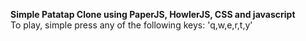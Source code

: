 <b>Simple Patatap Clone using PaperJS, HowlerJS, CSS and javascript</b><br />
To play, simple press any of the following keys: 'q,w,e,r,t,y'
